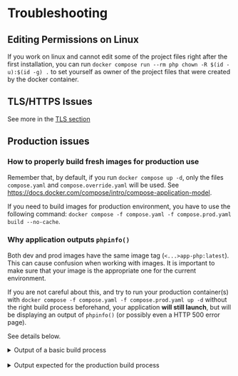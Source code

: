 # Troubleshooting

## Editing Permissions on Linux

If you work on linux and cannot edit some of the project files right after the first installation, you can run `docker compose run --rm php chown -R $(id -u):$(id -g) .` to set yourself as owner of the project files that were created by the docker container.

## TLS/HTTPS Issues

See more in the [TLS section](tls.md)

## Production issues

### How to properly build fresh images for production use

Remember that, by default, if you run `docker compose up -d`, only the files `compose.yaml` and `compose.override.yaml` will be used.
See https://docs.docker.com/compose/intro/compose-application-model.

If you need to build images for production environment, you have to use the following command:
`docker compose -f compose.yaml -f compose.prod.yaml build --no-cache`.

### Why application outputs `phpinfo()`

Both dev and prod images have the same image tag (`<...>app-php:latest`). This can cause confusion when working with images.
It is important to make sure that your image is the appropriate one for the current environment.

If you are not careful about this, and try to run your production container(s) with
`docker compose -f compose.yaml -f compose.prod.yaml up -d`
without the right build process beforehand, your application **will still launch**, but will be displaying an output of `phpinfo()` (or possibly even a HTTP 500 error page).

See details below.

<details>

<summary>Output of a basic build process</summary>

In the case of a dev image, you need the `compose.yaml` and `compose.override.yaml` files. Which are the default files for Docker Compose.

This means that running `docker compose <command>` or `docker compose -f compose.yaml -f compose.override.yaml <command>` is the same thing.

```
> docker compose build --no-cache
[+] Building 287.5s (21/21) FINISHED                                                                                                                                                        docker:desktop-linux
=> [php internal] load build definition from Dockerfile                                                                                                                                                    0.0s
=> => transferring dockerfile: 2.96kB                                                                                                                                                                      0.0s
=> [php] resolve image config for docker-image://docker.io/docker/dockerfile:1                                                                                                                             1.7s
=> [php auth] docker/dockerfile:pull token for registry-1.docker.io                                                                                                                                        0.0s
=> CACHED [php] docker-image://docker.io/docker/dockerfile:1@sha256:4c68376a702446fc3c79af22de146a148bc3367e73c25a5803d453b6b3f722fb                                                                       0.0s
=> [php internal] load metadata for docker.io/dunglas/frankenphp:1-php8.3                                                                                                                                  0.7s
=> [php auth] dunglas/frankenphp:pull token for registry-1.docker.io                                                                                                                                       0.0s
=> [php internal] load .dockerignore                                                                                                                                                                       0.0s
=> => transferring context: 498B                                                                                                                                                                           0.0s
=> [php frankenphp_upstream 1/1] FROM docker.io/dunglas/frankenphp:1-php8.3@sha256:80a0db5e0b3bec1c93067407fe0a9047e6af41202d5e476c0a3c2101238ce4f6                                                        0.0s
=> [php internal] load build context                                                                                                                                                                       0.1s
=> => transferring context: 260B                                                                                                                                                                           0.1s
=> CACHED [php frankenphp_base 1/7] WORKDIR /app                                                                                                                                                           0.0s
=> [php frankenphp_base 2/7] RUN apt-get update && apt-get install -y --no-install-recommends     acl     file     gettext     git     curl     && rm -rf /var/lib/apt/lists/*                            35.3s
=> [php frankenphp_base 3/7] RUN set -eux;     install-php-extensions         @composer         apcu         intl         opcache         zip         gd         zlib     ;                              191.6s
=> [php frankenphp_base 4/7] RUN install-php-extensions pdo_pgsql                                                                                                                                         28.7s
=> [php frankenphp_base 5/7] COPY --link frankenphp/conf.d/10-app.ini /usr/local/etc/php/app.conf.d/                                                                                                       0.0s
=> [php frankenphp_base 6/7] COPY --link --chmod=755 frankenphp/docker-entrypoint.sh /usr/local/bin/docker-entrypoint                                                                                      0.0s
=> [php frankenphp_base 7/7] COPY --link frankenphp/Caddyfile /etc/caddy/Caddyfile                                                                                                                         0.0s
=> [php frankenphp_dev 1/3] RUN mv "/usr/local/etc/php/php.ini-development" "/usr/local/etc/php/php.ini"                                                                                                   0.2s
=> [php frankenphp_dev 2/3] RUN set -eux;     install-php-extensions         xdebug     ;                                                                                                                 28.6s
=> [php frankenphp_dev 3/3] COPY --link frankenphp/conf.d/20-app.dev.ini /usr/local/etc/php/app.conf.d/                                                                                                    0.0s
=> [php] exporting to image                                                                                                                                                                                0.2s
=> => exporting layers                                                                                                                                                                                     0.2s
=> => writing image sha256:5a10dca86d148f93f2452f779f780f0f34628e7aa86b3a0eca40aa327075840e                                                                                                                0.0s
=> => naming to docker.io/library/app-php                                                                                                                                                                  0.0s
=> [php] resolving provenance for metadata file                                                                                                                                                            0.0s
[+] Building 1/1
✔ php  Built
```

And in doing so, images `frankenphp_base` and `frankenphp_dev` are built. And not `frankenphp_prod`.
Good enough for dev purposes.

Then, you can start your dev container(s) by running: `docker compose up -d`.

</details>

<br>

<details>

<summary>Output expected for the production build process</summary>

Start by building the production image.
You <ins>have to</ins> specify the `compose.yaml` and `compose.prod.yaml` files.

```
> docker compose -f compose.yaml -f compose.prod.yaml build --no-cache
[+] Building 320.7s (25/25) FINISHED                                                                                                                                                        docker:desktop-linux
 => [php internal] load build definition from Dockerfile                                                                                                                                                    0.0s
 => => transferring dockerfile: 3.13kB                                                                                                                                                                      0.0s
 => [php] resolve image config for docker-image://docker.io/docker/dockerfile:1                                                                                                                             0.4s
 => CACHED [php] docker-image://docker.io/docker/dockerfile:1@sha256:4c68376a702446fc3c79af22de146a148bc3367e73c25a5803d453b6b3f722fb                                                                       0.0s
 => [php internal] load metadata for docker.io/dunglas/frankenphp:1-php8.3                                                                                                                                  0.4s
 => [php internal] load .dockerignore                                                                                                                                                                       0.0s
 => => transferring context: 498B                                                                                                                                                                           0.0s
 => [php internal] load build context                                                                                                                                                                       0.0s
 => => transferring context: 18.42kB                                                                                                                                                                        0.0s
 => [php frankenphp_upstream 1/1] FROM docker.io/dunglas/frankenphp:1-php8.3@sha256:80a0db5e0b3bec1c93067407fe0a9047e6af41202d5e476c0a3c2101238ce4f6                                                        0.0s
 => CACHED [php frankenphp_base 1/7] WORKDIR /app                                                                                                                                                           0.0s
 => [php frankenphp_base 2/7] RUN apt-get update && apt-get install -y --no-install-recommends     acl     file     gettext     git     curl     && rm -rf /var/lib/apt/lists/*                            35.1s
 => [php frankenphp_base 3/7] RUN set -eux;     install-php-extensions         @composer         apcu         intl         opcache         zip         gd         zlib     ;                              174.6s
 => [php frankenphp_base 4/7] RUN install-php-extensions pdo_pgsql                                                                                                                                         26.3s
 => [php frankenphp_base 5/7] COPY --link frankenphp/conf.d/10-app.ini /usr/local/etc/php/app.conf.d/                                                                                                       0.0s
 => [php frankenphp_base 6/7] COPY --link --chmod=755 frankenphp/docker-entrypoint.sh /usr/local/bin/docker-entrypoint                                                                                      0.0s
 => [php frankenphp_base 7/7] COPY --link frankenphp/Caddyfile /etc/caddy/Caddyfile                                                                                                                         0.0s
 => [php frankenphp_prod 1/9] RUN mv "/usr/local/etc/php/php.ini-production" "/usr/local/etc/php/php.ini"                                                                                                   0.2s
 => [php frankenphp_prod 2/9] COPY --link frankenphp/conf.d/20-app.prod.ini /usr/local/etc/php/app.conf.d/                                                                                                  0.0s
 => [php frankenphp_prod 3/9] COPY --link frankenphp/worker.Caddyfile /etc/caddy/worker.Caddyfile                                                                                                           0.0s
 => [php frankenphp_prod 4/9] COPY --link composer.* symfony.* ./                                                                                                                                           0.0s
 => [php frankenphp_prod 5/9] RUN set -eux;     composer install --no-cache --prefer-dist --no-dev --no-autoloader --no-scripts --no-progress                                                              14.8s
 => [php frankenphp_prod 6/9] COPY --link . ./                                                                                                                                                              0.1s
 => [php frankenphp_prod 7/9] RUN rm -Rf frankenphp/                                                                                                                                                        0.2s
 => [php frankenphp_prod 8/9] RUN set -eux;     mkdir -p var/cache var/log;     composer dump-autoload --classmap-authoritative --no-dev;     composer dump-env prod;     composer run-script --no-dev pos  3.2s
 => [php frankenphp_prod 9/9] RUN apt-get update &&     curl -o- https://raw.githubusercontent.com/nvm-sh/nvm/v0.39.3/install.sh | bash &&     export NVM_DIR="/config/nvm" &&     [ -s "$NVM_DIR/nvm.sh"  62.0s
 => [php] exporting to image                                                                                                                                                                                3.0s
 => => exporting layers                                                                                                                                                                                     3.0s
 => => writing image sha256:d5d3d7d2d3bc202b4658844da2517cffa5d5c4bf536dc6d77046b676ccfdd1d1                                                                                                                0.0s
 => => naming to docker.io/library/app-php                                                                                                                                                                  0.0s
 => [php] resolving provenance for metadata file                                                                                                                                                            0.0s
[+] Building 1/1
 ✔ php  Built
```

You can see that `frankenphp_base` and `frankenphp_prod` are built this time, which is what you will need for production purposes.

You can finally start your prod container(s) by running: `docker compose -f compose.yaml -f compose.prod.yaml up -d`.
Careful: the order of `-f` arguments is important.

</details>

